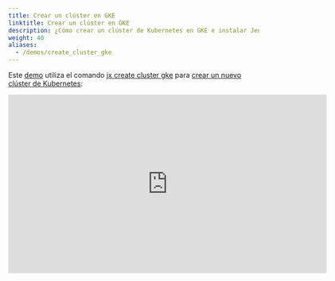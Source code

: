 ```yaml
---
title: Crear un clúster en GKE
linktitle: Crear un clúster en GKE
description: ¿Cómo crear un clúster de Kubernetes en GKE e instalar Jenkins X?
weight: 40
aliases:
  - /demos/create_cluster_gke
---
```


Este [demo](https://www.youtube.com/watch?v=r8-J9Qg-p9U) utiliza el comando [jx create cluster gke](/commands/jx_create_cluster_gke/) para [crear un nuevo clúster de Kubernetes](/docs/getting-started/setup/create-cluster/):

<iframe width="640" height="360" src="https://www.youtube.com/embed/r8-J9Qg-p9U" frameborder="0" allow="autoplay; encrypted-media" allowfullscreen></iframe>